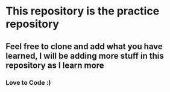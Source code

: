 # This repository is the practice repository

## Feel free to clone and add what you have learned, I will be adding more stuff in this repository as I learn more
	
### Love to Code :) 